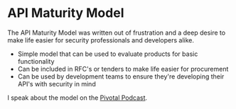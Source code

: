 # API Maturity Model


The API Maturity Model was written out of frustration and a deep desire to make life easier for security professionals and developers alike.
 
 * Simple model that can be used to evaluate products for basic functionality
 * Can be included in RFC's or tenders to make life easier for procurement
 * Can be used by development teams to ensure they're developing their API's with security in mind

I speak about the model on the [Pivotal Podcast](https://content.pivotal.io/podcasts/a-checklist-for-api-security-with-wim-remes).
